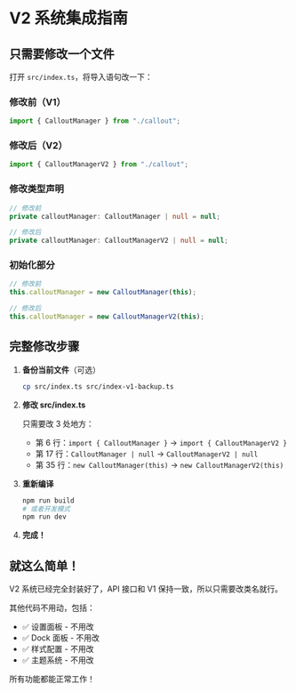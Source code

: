 # V2 系统集成指南

## 只需要修改一个文件

打开 `src/index.ts`，将导入语句改一下：

### 修改前（V1）
```typescript
import { CalloutManager } from "./callout";
```

### 修改后（V2）
```typescript
import { CalloutManagerV2 } from "./callout";
```

### 修改类型声明
```typescript
// 修改前
private calloutManager: CalloutManager | null = null;

// 修改后
private calloutManager: CalloutManagerV2 | null = null;
```

### 初始化部分
```typescript
// 修改前
this.calloutManager = new CalloutManager(this);

// 修改后
this.calloutManager = new CalloutManagerV2(this);
```

## 完整修改步骤

1. **备份当前文件**（可选）
   ```bash
   cp src/index.ts src/index-v1-backup.ts
   ```

2. **修改 src/index.ts**
   
   只需要改 3 处地方：
   
   - 第 6 行：`import { CalloutManager }` → `import { CalloutManagerV2 }`
   - 第 17 行：`CalloutManager | null` → `CalloutManagerV2 | null`
   - 第 35 行：`new CalloutManager(this)` → `new CalloutManagerV2(this)`

3. **重新编译**
   ```bash
   npm run build
   # 或者开发模式
   npm run dev
   ```

4. **完成！**

## 就这么简单！

V2 系统已经完全封装好了，API 接口和 V1 保持一致，所以只需要改类名就行。

其他代码不用动，包括：
- ✅ 设置面板 - 不用改
- ✅ Dock 面板 - 不用改  
- ✅ 样式配置 - 不用改
- ✅ 主题系统 - 不用改

所有功能都能正常工作！

